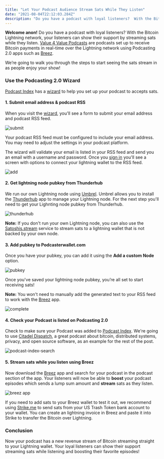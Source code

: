 ```yaml
---
title: "Let Your Podcast Audience Stream Sats While They Listen"
date: "2021-08-04T22:12:03.284Z"
description: "Do you have a podcast with loyal listeners?  With the Bitcoin Lightning network, your users can stream sats while they listen to show their support."
---
```

**Welcome anon!**  Do you have a podcast with loyal listeners?  With the Bitcoin Lightning network, your listeners can show their support by streaming sats while they listen.  [Value 4 Value Podcasts](https://podcastindex.org/podcast/value4value) are podcasts set up to receive Bitcoin payments in real-time over the Lightning network using Podcasting 2.0 apps such as [Breez](https://breez.technology/).

We’re going to walk you through the steps to start seeing the sats stream in as people enjoy your show!

### Use the Podcasting 2.0 Wizard

[Podcast Index](https://podcastindex.org/) has a [wizard](https://podcasterwallet.com/) to help you set up your podcast to accepts sats.

#### 1. Submit email address & podcast RSS

When you visit the [wizard](https://podcasterwallet.com/), you'll see a form to submit your email address and podcast RSS feed.

![submit](./submit.png)


Your podcast RSS feed must be configured to include your email address.  You may need to adjust the settings in your podcast platform.

The wizard will validate your email is listed in your RSS feed and send you an email with a username and password.  Once you [sign in](https://podcasterwallet.com/sign-in) you'll see a screen with options to connect your lightning wallet to the RSS feed.

![add](./add.png)

#### 2. Get lightning node pubkey from Thunderhub

We run our own Lightning node using [Umbrel](https://getumbrel.com/).  Umbrel allows you to install the [Thunderhub](https://thunderhub.io/) app to manage your Lightning node.  For the next step you'll need to get your Lighnting node pubkey from Thunderhub.

![thunderhub](./thunderhub.png)

**Note:**  If you don't run your own Lightning node, you can also use the [Satoshis.stream](https://satoshis.stream/) service to stream sats to a lightning wallet that is not backed by your own node.

#### 3. Add pubkey to Podcasterwallet.com

Once you have your pubkey, you can add it using the **Add a custom Node** option.

![pubkey](./pubkey.png)


Once you've saved your lightning node pubkey, you’re all set to start receiving sats!  

**Note:** You won't need to manually add the generated text to your RSS feed to work with the [Breez](https://breez.technology/) app.

![complete](./complete.png)

#### 4. Check your Podcast is listed on Podcasting 2.0

Check to make sure your Podcast was added to [Podcast Index](https://podcastindex.org/).  We're going to use
[Citadel Dispatch](https://citadeldispatch.com/), a great podcast about bitcoin, distributed systems, privacy, and open source software, as an example for the rest of the post.

![podcast-index-search](./podcast-index-search.png)

#### 5. Stream sats while you listen using Breez

Now download the [Breez](https://breez.technology/) app and search for your podcast in the podcast section of the app.  Your listeners will now be able to **boost** your podcast episodes which sends a lump sum amount and **stream** sats as they listen.


![breez app](./breez.jpeg#width=32px;height=32px)

If you need to add sats to your Breez wallet to test it out, we recommend using [Strike.me](https://strike.me/) to send sats from your US Trash Token bank account to your wallet.  You can create an lightning invoice in Breez and paste it into Strike to transfer the Bitcoin over Lightning.

### Conclusion

Now your podcast has a new revenue stream of Bitcoin streaming straight to your Lightning wallet.  Your loyal listeners can show their support streaming sats while listening and boosting their favorite episodes!
